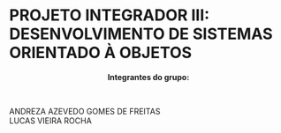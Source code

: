 # PROJETO INTEGRADOR III: DESENVOLVIMENTO DE SISTEMAS ORIENTADO À OBJETOS <br>


<center>

**Integrantes do grupo:**  

</center>

<br>

ANDREZA AZEVEDO GOMES DE FREITAS  
LUCAS VIEIRA ROCHA



